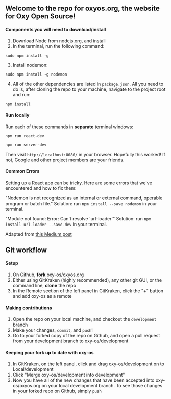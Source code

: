 ## Welcome to the repo for oxyos.org, the website for Oxy Open Source!

#### Components you will need to download/install 

1. Download Node from nodejs.org, and install
2. In the terminal, run the following command:

`sudo npm install -g`

3. Install nodemon:

`sudo npm install -g nodemon`

4. All of the other dependencies are listed in `package.json`. All you need to do is, after cloning the repo to your machine, navigate to the project root and run:

`npm install`


#### Run locally
Run each of these commands in **separate** terminal windows:

`npm run react-dev`

`npm run server-dev`

Then visit `http://localhost:8080/` in your browser. Hopefully this worked! If not, Google and other project members are your friends.

#### Common Errors
Setting up a React app can be tricky. Here are some errors that we've encountered and how to fix them:

"Nodemon is not recognized as an internal or external command, operable program or batch file."
Solution: run `npm install --save nodemon` in your terminal.

"Module not found: Error: Can't resolve 'url-loader'"
Solution: run `npm install url-loader --save-dev` in your terminal.


Adapted from [this Medium post](https://medium.com/@Preda/getting-started-on-building-a-personal-website-with-react-b44ee93b1710)

## Git workflow
#### Setup
1. On Github, **fork** oxy-os/oxyos.org
2. Either using GitKraken (highly recommended), any other git GUI, or the command line, **clone** the repo 
3. In the Remote section of the left panel in GitKraken, click the "+" button and add oxy-os as a remote
#### Making contributions
1. Open the repo on your local machine, and checkout the `development` branch
2. Make your changes, `commit`, and `push`!
3. Go to your forked copy of the repo on Github, and open a pull request from your development branch to oxy-os/development
#### Keeping your fork up to date with oxy-os
1. In GitKraken, on the left panel, click and drag oxy-os/development on to Local/development
2. Click "Merge oxy-os/development into development"
3. Now you have all of the new changes that have been accepted into oxy-os/oxyos.org on your local development branch. To see those changes in your forked repo on Github, simply `push`
